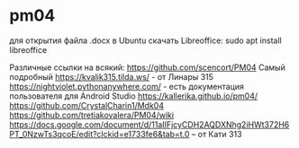 # pm04

для открытия файла .docx в Ubuntu скачать Libreoffice:
sudo apt install libreoffice

Различные ссылки на всякий:
https://github.com/scencort/PM04 Самый подробный
https://kvalik315.tilda.ws/ - от Линары 315
https://nightviolet.pythonanywhere.com/ - есть документация пользователя для Android Studio
https://kallerika.github.io/pm04/
https://github.com/CrystalCharin1/Mdk04
https://github.com/tretiakovalera/PM04/wiki
https://docs.google.com/document/d/11aIIFjcyCDH2AQDXNhg2iHWt372H6PT_0NzwTs3qcoE/edit?clckid=e1733fe6&tab=t.0 – от Кати 313
